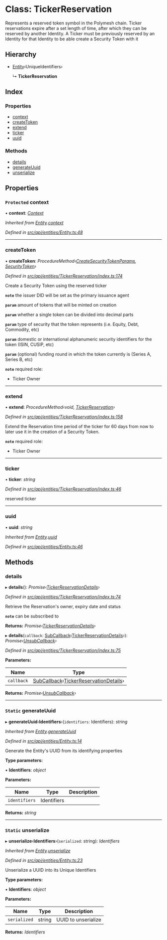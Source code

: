 # Class: TickerReservation

Represents a reserved token symbol in the Polymesh chain. Ticker reservations expire
  after a set length of time, after which they can be reserved by another Identity.
  A Ticker must be previously reserved by an Identity for that Identity to be able create a Security Token with it

## Hierarchy

* [Entity](entity.md)‹UniqueIdentifiers›

  ↳ **TickerReservation**

## Index

### Properties

* [context](tickerreservation.md#protected-context)
* [createToken](tickerreservation.md#createtoken)
* [extend](tickerreservation.md#extend)
* [ticker](tickerreservation.md#ticker)
* [uuid](tickerreservation.md#uuid)

### Methods

* [details](tickerreservation.md#details)
* [generateUuid](tickerreservation.md#static-generateuuid)
* [unserialize](tickerreservation.md#static-unserialize)

## Properties

### `Protected` context

• **context**: *[Context](context.md)*

*Inherited from [Entity](entity.md).[context](entity.md#protected-context)*

*Defined in [src/api/entities/Entity.ts:48](https://github.com/PolymathNetwork/polymesh-sdk/blob/a0872cf4/src/api/entities/Entity.ts#L48)*

___

###  createToken

• **createToken**: *ProcedureMethod‹[CreateSecurityTokenParams](../interfaces/createsecuritytokenparams.md), [SecurityToken](securitytoken.md)›*

*Defined in [src/api/entities/TickerReservation/index.ts:174](https://github.com/PolymathNetwork/polymesh-sdk/blob/a0872cf4/src/api/entities/TickerReservation/index.ts#L174)*

Create a Security Token using the reserved ticker

**`note`** the issuer DID will be set as the primary issuance agent

**`param`** amount of tokens that will be minted on creation

**`param`** whether a single token can be divided into decimal parts

**`param`** type of security that the token represents (i.e. Equity, Debt, Commodity, etc)

**`param`** domestic or international alphanumeric security identifiers for the token (ISIN, CUSIP, etc)

**`param`** (optional) funding round in which the token currently is (Series A, Series B, etc)

**`note`** required role:
  - Ticker Owner

___

###  extend

• **extend**: *ProcedureMethod‹void, [TickerReservation](tickerreservation.md)›*

*Defined in [src/api/entities/TickerReservation/index.ts:158](https://github.com/PolymathNetwork/polymesh-sdk/blob/a0872cf4/src/api/entities/TickerReservation/index.ts#L158)*

Extend the Reservation time period of the ticker for 60 days from now
to later use it in the creation of a Security Token.

**`note`** required role:
  - Ticker Owner

___

###  ticker

• **ticker**: *string*

*Defined in [src/api/entities/TickerReservation/index.ts:46](https://github.com/PolymathNetwork/polymesh-sdk/blob/a0872cf4/src/api/entities/TickerReservation/index.ts#L46)*

reserved ticker

___

###  uuid

• **uuid**: *string*

*Inherited from [Entity](entity.md).[uuid](entity.md#uuid)*

*Defined in [src/api/entities/Entity.ts:46](https://github.com/PolymathNetwork/polymesh-sdk/blob/a0872cf4/src/api/entities/Entity.ts#L46)*

## Methods

###  details

▸ **details**(): *Promise‹[TickerReservationDetails](../interfaces/tickerreservationdetails.md)›*

*Defined in [src/api/entities/TickerReservation/index.ts:74](https://github.com/PolymathNetwork/polymesh-sdk/blob/a0872cf4/src/api/entities/TickerReservation/index.ts#L74)*

Retrieve the Reservation's owner, expiry date and status

**`note`** can be subscribed to

**Returns:** *Promise‹[TickerReservationDetails](../interfaces/tickerreservationdetails.md)›*

▸ **details**(`callback`: [SubCallback](../globals.md#subcallback)‹[TickerReservationDetails](../interfaces/tickerreservationdetails.md)›): *Promise‹[UnsubCallback](../globals.md#unsubcallback)›*

*Defined in [src/api/entities/TickerReservation/index.ts:75](https://github.com/PolymathNetwork/polymesh-sdk/blob/a0872cf4/src/api/entities/TickerReservation/index.ts#L75)*

**Parameters:**

Name | Type |
------ | ------ |
`callback` | [SubCallback](../globals.md#subcallback)‹[TickerReservationDetails](../interfaces/tickerreservationdetails.md)› |

**Returns:** *Promise‹[UnsubCallback](../globals.md#unsubcallback)›*

___

### `Static` generateUuid

▸ **generateUuid**‹**Identifiers**›(`identifiers`: Identifiers): *string*

*Inherited from [Entity](entity.md).[generateUuid](entity.md#static-generateuuid)*

*Defined in [src/api/entities/Entity.ts:14](https://github.com/PolymathNetwork/polymesh-sdk/blob/a0872cf4/src/api/entities/Entity.ts#L14)*

Generate the Entity's UUID from its identifying properties

**Type parameters:**

▪ **Identifiers**: *object*

**Parameters:**

Name | Type | Description |
------ | ------ | ------ |
`identifiers` | Identifiers |   |

**Returns:** *string*

___

### `Static` unserialize

▸ **unserialize**‹**Identifiers**›(`serialized`: string): *Identifiers*

*Inherited from [Entity](entity.md).[unserialize](entity.md#static-unserialize)*

*Defined in [src/api/entities/Entity.ts:23](https://github.com/PolymathNetwork/polymesh-sdk/blob/a0872cf4/src/api/entities/Entity.ts#L23)*

Unserialize a UUID into its Unique Identifiers

**Type parameters:**

▪ **Identifiers**: *object*

**Parameters:**

Name | Type | Description |
------ | ------ | ------ |
`serialized` | string | UUID to unserialize  |

**Returns:** *Identifiers*
